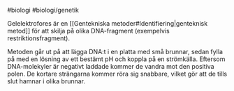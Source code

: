 #biologi #biologi/genetik

Gelelektrofores är en [[Gentekniska metoder#Identifiering|genteknisk metod]] för att skilja på olika DNA-fragment (exempelvis restriktionsfragment).

Metoden går ut på att lägga DNA:t i en platta med små brunnar, sedan fylla på med en lösning av ett bestämt pH och koppla på en strömkälla. Eftersom DNA-molekyler är negativt laddade kommer de vandra mot den positiva polen. De kortare strängarna kommer röra sig snabbare, vilket gör att de tills slut hamnar i olika brunnar.